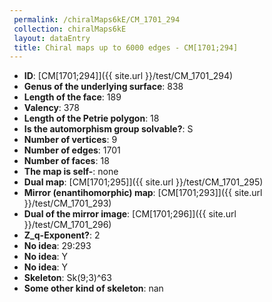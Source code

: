 ```yaml
--- 
 permalink: /chiralMaps6kE/CM_1701_294 
 collection: chiralMaps6kE
 layout: dataEntry
 title: Chiral maps up to 6000 edges - CM[1701;294]
---
```


- **ID**: [CM[1701;294]]({{ site.url }}/test/CM_1701_294)
- **Genus of the underlying surface**: 838
- **Length of the face**: 189
- **Valency**: 378
- **Length of the Petrie polygon**: 18
- **Is the automorphism group solvable?**: S
- **Number of vertices**: 9
- **Number of edges**: 1701
- **Number of faces**: 18
- **The map is self-**: none
- **Dual map**: [CM[1701;295]]({{ site.url }}/test/CM_1701_295)
- **Mirror (enantihomorphic) map**: [CM[1701;293]]({{ site.url }}/test/CM_1701_293)
- **Dual of the mirror image**: [CM[1701;296]]({{ site.url }}/test/CM_1701_296)
- **Z_q-Exponent?**: 2
- **No idea**:  29:293
- **No idea**: Y
- **No idea**: Y
- **Skeleton**: Sk(9;3)^63
- **Some other kind of skeleton**: nan
